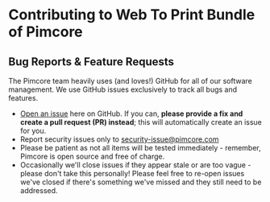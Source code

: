 # Contributing to Web To Print Bundle of Pimcore

## Bug Reports & Feature Requests
The Pimcore team heavily uses (and loves!) GitHub for all of our software management.
We use GitHub issues exclusively to track all bugs and features.

* [Open an issue](https://github.com/pimcore/web-to-print-bundle/issues) here on GitHub.
  If you can, **please provide a fix and create a pull request (PR) instead**; this will automatically create an issue for you.
* Report security issues only to security-issue@pimcore.com
* Please be patient as not all items will be tested immediately - remember, Pimcore is open source and free of charge.
* Occasionally we'll close issues if they appear stale or are too vague - please don't take this personally!
  Please feel free to re-open issues we've closed if there's something we've missed and they still need to be addressed.
  